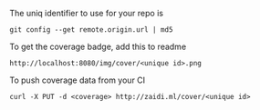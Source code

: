 
The uniq identifier to use for your repo is 

```
git config --get remote.origin.url | md5
```

To get the coverage badge, add this to readme

```
http://localhost:8080/img/cover/<unique id>.png

```

To push coverage data from your CI

```
curl -X PUT -d <coverage> http://zaidi.ml/cover/<unique id>

```
